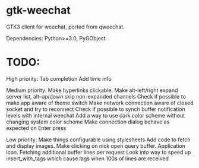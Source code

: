# gtk-weechat
GTK3 client for weechat, ported from qweechat.

Dependencies:
Python>=3.0,
PyGObject

# TODO:
High priority:
Tab completion
Add time info

Medium priority:
Make hyperlinks clickable.
Make alt-left/right expand server list, alt-up/down skip non-expanded channels
Check if possible to make app aware of theme switch
Make network connection aware of closed socket and try to reconnect
Check if possible to synch buffer notification levels with internal weechat 
Add a way to use dark color scheme without changing system color scheme
Make connection dialog behave as expected on Enter press

Low priority:
Make things configurable using stylesheets
Add code to fetch and display images.
Make clicking on nick open query buffer.
Application icon.
Fetching additional buffer lines per request
Look into way to speed up insert_with_tags which cause lags when 100s of lines are received

